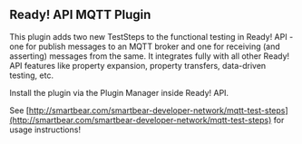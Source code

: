 ## Ready! API MQTT Plugin

This plugin adds two new TestSteps to the functional testing in Ready! API - one for publish messages to an MQTT broker and one for receiving (and asserting) messages from the same. It integrates fully with all other Ready! API features like property expansion, property transfers, data-driven testing, etc.

Install the plugin via the Plugin Manager inside Ready! API.  

See [http://smartbear.com/smartbear-developer-network/mqtt-test-steps](http://smartbear.com/smartbear-developer-network/mqtt-test-steps) for usage instructions!
